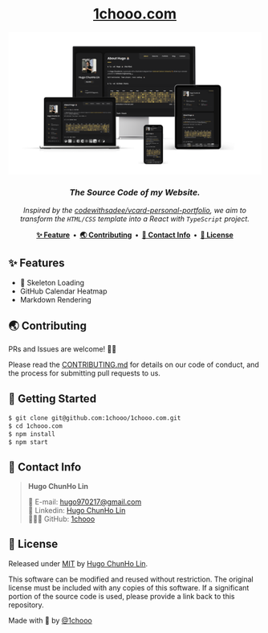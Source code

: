 <h1 align="center"><a href="https://1chooo.com">1chooo.com</a></h1>

<a href="https://1chooo.com">
  <img alt="1chooo.com Home Page" src="./imgs/cover_transparent_bg.png">
</a>

<h3 align="center">
    <b><i>The Source Code of my Website.</i></b>
</h3>

<p align="center">
    <i>Inspired by the <a href="https://github.com/codewithsadee/vcard-personal-portfolio">codewithsadee/vcard-personal-portfolio</a>, we aim to transform the <code>HTML/CSS</code> template into a React with <code>TypeScript</code> project.</i>
</p>

<!-- <p align="center">
  <a href="#-features"><strong>✨ Feature</strong></a> ·
  <a href="#installation"><strong>Installation</strong></a> ·
  <a href="#deploy-your-own"><strong>Deploy Your Own</strong></a> ·
  <a href="#setting-up-locally"><strong>Setting Up Locally</strong></a> ·
  <a href="#tech-stack"><strong>Tech Stack</strong></a> ·
  <a href="#-contributing"><strong>🌏 Contributing</strong></a> ·
  <a href="#-contact-info"><strong>📲 Contact Info</strong></a> ·
  <a href="#-license"><strong>🪪 License</strong></a>
</p> -->

<p align="center">
<strong>
  <a href="#-features">✨ Feature</a>&nbsp;&nbsp;&bull;&nbsp;&nbsp;<a href="#-contributing">🌏 Contributing</a>&nbsp;&nbsp;&bull;&nbsp;&nbsp;<a href="#-contact-info">📲 Contact Info</a>&nbsp;&nbsp;&bull;&nbsp;&nbsp;<a href="#-license">🪪 License</a>
</strong>
</p>

## ✨ Features

- 🚧 Skeleton Loading
- GitHub Calendar Heatmap
- Markdown Rendering


<!-- <p align="center">
  <a href="https://github.com/steven-tey/novel/blob/main/LICENSE">
    <img src="https://img.shields.io/github/license/1chooo/1chooo.com?label=license&logo=github&color=blue&logoColor=fff&style=for-the-badge" alt="License" />
  </a>
  <a href="https://github.com/1chooo/1chooo.com"><img src="https://img.shields.io/github/stars/1chooo/1chooo.com?style=for-the-badge" alt="Novel.sh's GitHub repo"></a>
</p> -->



<!-- ## 🔨 Requirements

Node, recommended >=20.11.0 with corepack enabled
pnpm, recommended >=9.x
Visual Studio Code with recommended extensions
Optionally React Developer Tools -->

## 🌏 Contributing

PRs and Issues are welcome! 🫵🏻

Please read the [CONTRIBUTING.md](./CONTRIBUTING.md) for details on our code of conduct, and the process for submitting pull requests to us.

## 🔩 Getting Started

```shell
$ git clone git@github.com:1chooo/1chooo.com.git
$ cd 1chooo.com
$ npm install
$ npm start
```

## 📲 Contact Info

> **Hugo ChunHo Lin**
> 
> <aside>
>   📩 E-mail: <a href="mailto:hugo970217@gmail.com">hugo970217@gmail.com</a>
> <br>
>   🧳 Linkedin: <a href="https://www.linkedin.com/in/1chooo/">Hugo ChunHo Lin</a>
> <br>
>   👨🏻‍💻 GitHub: <a href="https://github.com/1chooo">1chooo</a>
>    
> </aside>

## 🪪 License
Released under [MIT](./LICENSE) by [Hugo ChunHo Lin](https://github.com/1chooo).

This software can be modified and reused without restriction.
The original license must be included with any copies of this software.
If a significant portion of the source code is used, please provide a link back to this repository.


Made with 🖤 by [@1chooo](https://github.com/1chooo)
